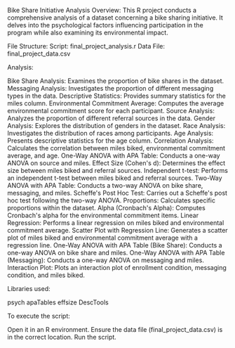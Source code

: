 Bike Share Initiative Analysis
Overview:
This R project conducts a comprehensive analysis of a dataset concerning a bike sharing initiative. It delves into the psychological factors influencing participation in the program while also examining its environmental impact.

File Structure:
Script: final_project_analysis.r
Data File: final_project_data.csv

Analysis:

Bike Share Analysis: Examines the proportion of bike shares in the dataset.
Messaging Analysis: Investigates the proportion of different messaging types in the data.
Descriptive Statistics: Provides summary statistics for the miles column.
Environmental Commitment Average: Computes the average environmental commitment score for each participant.
Source Analysis: Analyzes the proportion of different referral sources in the data.
Gender Analysis: Explores the distribution of genders in the dataset.
Race Analysis: Investigates the distribution of races among participants.
Age Analysis: Presents descriptive statistics for the age column.
Correlation Analysis: Calculates the correlation between miles biked, environmental commitment average, and age.
One-Way ANOVA with APA Table: Conducts a one-way ANOVA on source and miles.
Effect Size (Cohen's d): Determines the effect size between miles biked and referral sources.
Independent t-test: Performs an independent t-test between miles biked and referral sources.
Two-Way ANOVA with APA Table: Conducts a two-way ANOVA on bike share, messaging, and miles.
Scheffe's Post Hoc Test: Carries out a Scheffe's post hoc test following the two-way ANOVA.
Proportions: Calculates specific proportions within the dataset.
Alpha (Cronbach's Alpha): Computes Cronbach's alpha for the environmental commitment items.
Linear Regression: Performs a linear regression on miles biked and environmental commitment average.
Scatter Plot with Regression Line: Generates a scatter plot of miles biked and environmental commitment average with a regression line.
One-Way ANOVA with APA Table (Bike Share): Conducts a one-way ANOVA on bike share and miles.
One-Way ANOVA with APA Table (Messaging): Conducts a one-way ANOVA on messaging and miles.
Interaction Plot: Plots an interaction plot of enrollment condition, messaging condition, and miles biked.

Libraries used: 

psych
apaTables
effsize
DescTools

To execute the script:

Open it in an R environment.
Ensure the data file (final_project_data.csv) is in the correct location.
Run the script.
